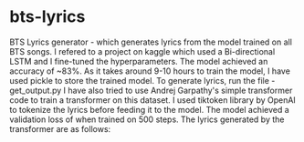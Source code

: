 # bts-lyrics
BTS Lyrics generator - which generates lyrics from the model trained on all BTS songs. I refered to a project on kaggle which used a Bi-directional LSTM and I fine-tuned the hyperparameters. The model achieved an accuracy of ~83%. As it takes around 9-10 hours to train the model, I have used pickle to store the trained model.
To generate lyrics, run the file - get_output.py
I have also tried to use Andrej Garpathy's simple transformer code to train a transformer on this dataset. I used tiktoken library by OpenAI to tokenize the lyrics before feeding it to the model. The model achieved a validation loss of   when trained on 500 steps. 
The lyrics generated by the transformer are as follows:


